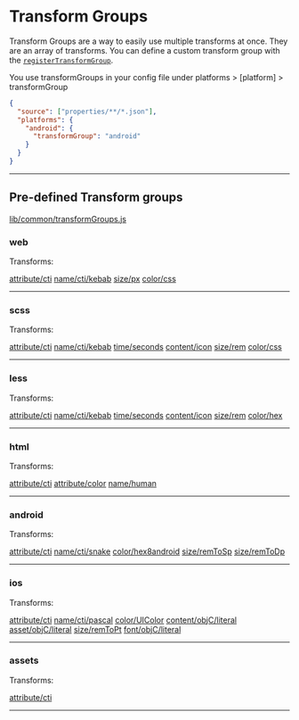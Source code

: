 # Transform Groups

Transform Groups are a way to easily use multiple transforms at once. They are an array of transforms. You can define a custom transform group with the [`registerTransformGroup`](api.md#registertransformgroup).

You use transformGroups in your config file under platforms > [platform] > transformGroup

```json
{
  "source": ["properties/**/*.json"],
  "platforms": {
    "android": {
      "transformGroup": "android"
    }
  }
}
```

----

## Pre-defined Transform groups

[lib/common/transformGroups.js](https://github.com/amzn/style-dictionary/blob/master/lib/common/transformGroups.js)

### web


Transforms:

[attribute/cti](transforms.md#attributecti)
[name/cti/kebab](transforms.md#namectikebab)
[size/px](transforms.md#sizepx)
[color/css](transforms.md#colorcss)


* * *

### scss


Transforms:

[attribute/cti](transforms.md#attributecti)
[name/cti/kebab](transforms.md#namectikebab)
[time/seconds](transforms.md#timeseconds)
[content/icon](transforms.md#contenticon)
[size/rem](transforms.md#sizerem)
[color/css](transforms.md#colorcss)


* * *

### less


Transforms:

[attribute/cti](transforms.md#attributecti)
[name/cti/kebab](transforms.md#namectikebab)
[time/seconds](transforms.md#timeseconds)
[content/icon](transforms.md#contenticon)
[size/rem](transforms.md#sizerem)
[color/hex](transforms.md#colorhex)


* * *

### html


Transforms:

[attribute/cti](transforms.md#attributecti)
[attribute/color](transforms.md#attributecolor)
[name/human](transforms.md#namehuman)


* * *

### android


Transforms:

[attribute/cti](transforms.md#attributecti)
[name/cti/snake](transforms.md#namectisnake)
[color/hex8android](transforms.md#colorhex8android)
[size/remToSp](transforms.md#sizeremtosp)
[size/remToDp](transforms.md#sizeremtodp)


* * *

### ios


Transforms:

[attribute/cti](transforms.md#attributecti)
[name/cti/pascal](transforms.md#namectipascal)
[color/UIColor](transforms.md#coloruicolor)
[content/objC/literal](transforms.md#contentobjcliteral)
[asset/objC/literal](transforms.md#assetobjcliteral)
[size/remToPt](transforms.md#sizeremtopt)
[font/objC/literal](transforms.md#fontobjcliteral)


* * *

### assets


Transforms:

[attribute/cti](transforms.md#attributecti)


* * *
